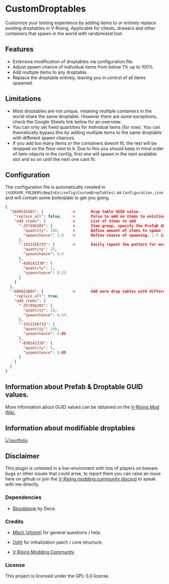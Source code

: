 
# CustomDroptables
Customize your looting experience by adding items to or entirely replace existing droptables in V-Rising. Applicable for chests, drawers and other containers that spawn in the world with randomized loot.



## Features

- Extensive modification of droptables via configuration file.
- Adjust spawn chance of individual items from below 1% up to 100%
- Add multiple items to any droptable.
- Replace the droptable entirely, leaving you in control of all items spawned.
## Limitations

- Most droptables are not unique, meaning multiple containers in the world share the same droptable. However there are some exceptions, check the Google Sheets link below for an overview.
- You can only set fixed quantities for individual items (for now). You can theoretically bypass this by adding multiple items to the same droptable with different spawn chances.
- If you add too many items or the containers doesnt fit, the rest will be dropped on the floor next to it. Due to this you should keep in mind order of item-objects in the config, first one will spawn in the next available slot and so on until the next one cant fit.
## Configuration
The configuration file is automatically created in `\%SERVER_FOLDER%\BepInEx\config\CustomDropTables\` as `Configuration.json` and will contain some boilerplate to get you going.
```json
{
  "1049541583": {             <       Drop table GUID value.
    "replace_all": false,     <       False to add on items to existing droptable, true to replace all items.
    "add_items": {            <       List of items to add
      "-257494203": {         <       Item group, specify the Prefab GUID you want to spawn as the "Key" value of the group.
        "quantity": 100,      <       Define amount of items to spawn
        "spawnchance": 1.0    <       Define chance of spawning. 1.0 is 100%, 0.5 is 50%, 0.25 is 25% and so on.
      },                               
      "-1913156733": {        <       Easily repeat the pattern for more items.
        "quantity": 15,
        "spawnchance": 0.5
      },
      "-850142339": {
        "quantity": 1,
        "spawnchance": 0.25
      }
    }
  },
  "-600923884": {             <       Add more drop tables with different items.
    "replace_all": true,
    "add_items": {
      "-257494203": {
        "quantity": 10,
        "spawnchance": 0.44
      },
      "-1913156733": {
        "quantity": 100,
        "spawnchance": 0.01
      },
      "-850142339": {
        "quantity": 5,
        "spawnchance": 0.05
      }
    }
  }
}
```

## Information about Prefab & Droptable GUID values.
More information about GUID values can be obtained on the [V-Rising Mod Wiki.](https://wiki.vrisingmods.com/prefabs/All)
## Information about modifiable droptables
[![portfolio](https://i.imgur.com/O9cKgVn.png)](https://docs.google.com/spreadsheets/d/1rnUhI94OsQjDguQZr2sxKGTnhVt1W-emFUXpQFfnAKA/edit?usp=sharing)

## Disclaimer
This plugin is untested in a live-enviroment with lots of players so beware bugs or other issues that could arise, to report them you can raise an issue here on github or join the [V-Rising modding community discord](https://discord.com/invite/QG2FmueAG9) to speak with me directly.

### Dependencies
- [Bloodstone](https://thunderstore.io/c/v-rising/p/deca/Bloodstone/) by Deca.

### Credits
- [Mitch (zfolmt)](https://github.com/mfoltz) for general questions / help.
- [Odjit](https://github.com/Odjit) for initialization patch / core structure.

- [V Rising Modding Community](https://vrisingmods.com)

### License

This project is licensed under the GPL-3.0 license.
